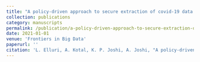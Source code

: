```yaml
---
title: "A policy-driven approach to secure extraction of covid-19 data from research papers"
collection: publications
category: manuscripts
permalink: /publication/a-policy-driven-approach-to-secure-extraction-of-covid-19-data-from-research-papers/
date: 2021-01-01
venue: 'Frontiers in Big Data'
paperurl: ''
citation: 'L. Elluri, A. Kotal, K. P. Joshi, A. Joshi, "A policy-driven approach to secure extraction of covid-19 data from research papers", Frontiers in Big Data, 2021.'
---
```

